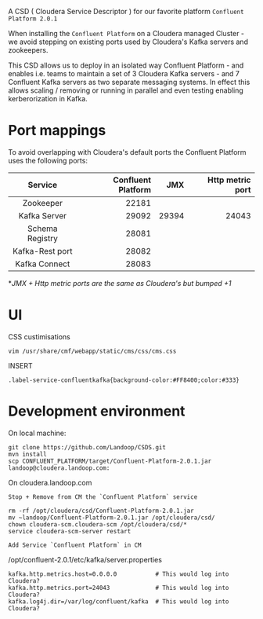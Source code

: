 A CSD ( Cloudera Service Descriptor ) for our favorite platform `Confluent Platform 2.0.1`

When installing the `Confluent Platform` on a Cloudera managed Cluster - we avoid stepping on existing
ports used by Cloudera's Kafka servers and zookeepers. 

This CSD allows us to deploy in an isolated way Confluent Platform - and enables i.e. teams to maintain a set of 3 Cloudera Kafka servers - and 7 Confluent Kafka servers as two separate messaging systems.
In effect this allows scaling / removing or running in parallel and even testing enabling kerberorization in Kafka.

# Port mappings

To avoid overlapping with Cloudera's default ports the Confluent Platform uses the following ports:

|       Service        | Confluent Platform |   JMX    | Http metric port |
| :------------------: | ------------------:| --------:| ----------------:|
| Zookeeper            |             22181  |          |                  |
| Kafka Server         |             29092  |    29394 |            24043 | 
| Schema Registry      |             28081  |          |                  |
| Kafka-Rest port      |             28082  |          |                  |
| Kafka Connect        |             28083  |          |                  |

*_JMX + Http metric ports are the same as Cloudera's but bumped +1_

# UI 

CSS custimisations

    vim /usr/share/cmf/webapp/static/cms/css/cms.css

INSERT

    .label-service-confluentkafka{background-color:#FF8400;color:#333}

# Development environment

On local machine:

    git clone https://github.com/Landoop/CSDS.git
    mvn install
    scp CONFLUENT_PLATFORM/target/Confluent-Platform-2.0.1.jar landoop@cloudera.landoop.com:

On cloudera.landoop.com

    Stop + Remove from CM the `Confluent Platform` service

    rm -rf /opt/cloudera/csd/Confluent-Platform-2.0.1.jar
    mv ~landoop/Confluent-Platform-2.0.1.jar /opt/cloudera/csd/
    chown cloudera-scm.cloudera-scm /opt/cloudera/csd/*
    service cloudera-scm-server restart

    Add Service `Confluent Platform` in CM
    
    
    
/opt/confluent-2.0.1/etc/kafka/server.properties
    
    kafka.http.metrics.host=0.0.0.0           # This would log into Cloudera?
    kafka.http.metrics.port=24043             # This would log into Cloudera?
    kafka.log4j.dir=/var/log/confluent/kafka  # This would log into Cloudera?